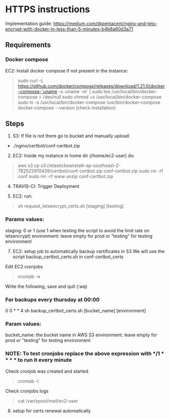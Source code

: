# HTTPS instructions

Implementation guide: https://medium.com/@pentacent/nginx-and-lets-encrypt-with-docker-in-less-than-5-minutes-b4b8a60d3a71

## Requirements

### Docker compose
EC2: Install docker compose if not present in the instance: 
> sudo curl -L https://github.com/docker/compose/releases/download/1.21.0/docker-compose-`uname -s`-`uname -m` | sudo tee /usr/local/bin/docker-compose > /dev/null
> sudo chmod +x /usr/local/bin/docker-compose
> sudo ln -s /usr/local/bin/docker-compose /usr/bin/docker-compose
> docker-compose --version   (check installation)

## Steps

1) S3: If file is not there go to bucket and manually upload:
  - ./nginx/certbot/conf-certbot.zip

2) EC2: Inside my instance in home dir (/home/ec2-user) do:
> aws s3 cp s3://elasticbeanstalk-ap-southeast-2-782522910439/certbot/conf-certbot.zip conf-certbot.zip 
> sudo rm -rf conf
> sudo rm -rf www
> unzip conf-certbot.zip

4) TRAVIS-CI: Trigger Deployment

5) EC2: run: 
>sh request_letsencrypt_certs.sh [staging] [testing]

### Params values:
staging: 0 or 1 (use 1 when testing the script to avoid the limit rate on letsencrypt)
environment: leave empty for prod or "testing" for testing environment

7) EC2: setup job to automatically backup certificates in S3
We will use the script backup_certbot_certs.sh in conf-certbot_certs

Edit EC2 cronjobs
> crontab -e

Write the following, save and quit (:wq)
### For backups every thursday at 00:00
0 0 * * 4 sh backup_certbot_certs.sh [bucket_name] [environment]

### Param values:
bucket_name: the bucket name in AWS S3
environment: leave empty for prod or "testing" for testing environment

### NOTE: To test cronjobs replace the above expression with */1 * * * *  to run it every minute

Check cronjob was created and started
> crontab -l

Check cronjobs logs 
> cat /var/spool/mail/ec2-user

8) setup for certs renewal automatically
